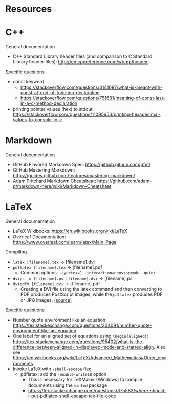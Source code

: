 # Resources

# C++
General documentation
- C++ Standard Library header files (and comparison to C Standard Library header files): http://en.cppreference.com/w/cpp/header

Specific questions
- const keyword
  - https://stackoverflow.com/questions/3141087/what-is-meant-with-const-at-end-of-function-declaration
  - https://stackoverflow.com/questions/751681/meaning-of-const-last-in-a-c-method-declaration
- printing pointer values (hex) to stdout: https://stackoverflow.com/questions/11095653/printing-hexadecimal-values-to-console-in-c

# Markdown
General documentation
- GitHub Flavored Markdown Spec: https://github.github.com/gfm/
- GitHub Mastering Markdown: https://guides.github.com/features/mastering-markdown/
- Adam Pritchard Markdown Cheatsheat: https://github.com/adam-p/markdown-here/wiki/Markdown-Cheatsheet

# LaTeX
General documentation
- LaTeX Wikibooks: https://en.wikibooks.org/wiki/LaTeX
- Overleaf Documentation: https://www.overleaf.com/learn/latex/Main_Page

Compiling
- `latex [filename].tex` &rightarrow; [filename].dvi
- `pdflatex [filename].tex` &rightarrow; [filename].pdf
  - Common options: `-synctex=1 -interaction=nonstopmode -quiet`
- `dvips -o [filename].ps [filename].dvi` &rightarrow; [filename].ps
- `dvipdfm [filename].dvi` &rightarrow; [filename].pdf
  - Creating a DVI file using the latex command and then converting to PDF produces PostScript images, while the `pdflatex` produces PDF or JPG images. [(source)](https://guides.lib.wayne.edu/latex/compiling)

Specific questions
- Number quote environment like an equation: https://tex.stackexchange.com/questions/204091/number-quote-environment-like-an-equation
- One label for an aligned set of equations using `\begin{aligned}`: https://tex.stackexchange.com/questions/95402/what-is-the-difference-between-aligned-in-displayed-mode-and-starred-align. Also see https://en.wikibooks.org/wiki/LaTeX/Advanced_Mathematics#Other_environments.
- Invoke LaTeX with `-shell-escape` flag
  - pdflatex: add the `-enable-write18` option
    - This is necessary for TeXMaker (Windows) to compile documents using the `minted` package
    - https://tex.stackexchange.com/questions/375583/where-should-i-put-pdflatex-shell-escape-tex-file-code

